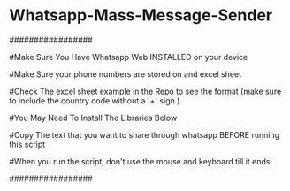 # Whatsapp-Mass-Message-Sender

#################


#Make Sure You Have Whatsapp Web INSTALLED on your device 

#Make Sure your phone numbers are stored on and excel sheet

#Check The excel sheet example in the Repo to see the format (make sure to include the country code without a '+' sign )

#You May Need To Install The Libraries Below

#Copy The text that you want to share through whatsapp BEFORE running this script 

#When you run the script, don't use the mouse and keyboard till it ends 


#################
